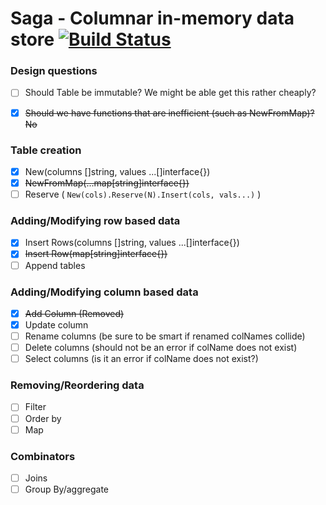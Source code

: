 # Saga - Columnar in-memory data store [![Build Status](https://travis-ci.org/CrimsonVoid/Saga.svg?branch=master)](https://travis-ci.org/CrimsonVoid/Saga)


### Design questions
- [ ] Should Table be immutable? We might be able get this rather cheaply?
- [x] ~~Should we have functions that are inefficient (such as NewFromMap)? No~~


### Table creation
- [x] New(columns []string, values ...[]interface{})
- [x] ~~NewFromMap(...map[string]interface{})~~
- [ ] Reserve ( `New(cols).Reserve(N).Insert(cols, vals...)` )

### Adding/Modifying row based data
- [x] Insert Rows(columns []string, values ...[]interface{})
- [x] ~~Insert Row(map[string]interface{})~~
- [ ] Append tables

### Adding/Modifying column based data
- [x] ~~Add Column (Removed)~~
- [x] Update column
- [ ] Rename columns (be sure to be smart if renamed colNames collide)
- [ ] Delete columns (should not be an error if colName does not exist)
- [ ] Select columns (is it an error if colName does not exist?)

### Removing/Reordering data
- [ ] Filter
- [ ] Order by
- [ ] Map

### Combinators
- [ ] Joins
- [ ] Group By/aggregate
